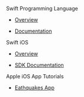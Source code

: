 Swift Programming Language

* [Overview](https://developer.apple.com/swift/)

* [Documentation](https://docs.swift.org/swift-book/documentation/the-swift-programming-language/)

Swift iOS

* [Overview]([https://developer.apple.com/tutorials/app-dev-training](https://developer.apple.com/ios/))

* [SDK Documentation](https://developer.apple.com/documentation/ios-ipados-release-notes)

Apple iOS App Tutorials

* [Eathquakes App](https://developer.apple.com/tutorials/app-dev-training/getting-started-with-earthquakes)
